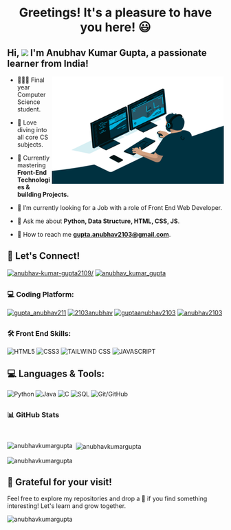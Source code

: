 <h1> <p align="center"> <b> Greetings! It's a pleasure to have you here! 😃 </p> </b> </h1>
<!-- 
<p align="center">
  <img width="600" height="500" src="https://github.com/SamarFatimaJaffri/SamarFatimaJaffri/blob/main/images/casual-life-3d-reading.png">
</p> -->


## Hi, ![](https://user-images.githubusercontent.com/18350557/176309783-0785949b-9127-417c-8b55-ab5a4333674e.gif) I'm Anubhav Kumar Gupta, a passionate learner from India! 

<img align="right" height="250" width="400" alt="" src="https://github.com/AnubhavKumarGupta/AnubhavKumarGupta/blob/main/coder.gif" />




- 🧑🏻‍💻 Final year Computer Science student.
  
- 🔭 Love diving into all core CS subjects.

- 🌱 Currently mastering **Front-End Technologies & building Projects.**
  
- 🚀 I’m currently looking for a Job with a role of Front End Web Developer.

- 💬 Ask me about **Python, Data Structure, HTML, CSS, JS**.

- 📧 How to reach me **gupta.anubhav2103@gmail.com**.


## 

## 🤝 Let's Connect! 

<p align="left">
<a href="https://linkedin.com/in/anubhav-kumar-gupta2109/" target="_blank"><img align="center" src="https://raw.githubusercontent.com/rahuldkjain/github-profile-readme-generator/master/src/images/icons/Social/linked-in-alt.svg" alt="anubhav-kumar-gupta2109/" height="30" width="40" /></a>
<a href="https://instagram.com/anubhav_kumar_gupta" target="blank"><img align="center" src="https://raw.githubusercontent.com/rahuldkjain/github-profile-readme-generator/master/src/images/icons/Social/instagram.svg" alt="anubhav_kumar_gupta" height="30" width="40" /></a>

</p>

</p>


## 

### 💻 Coding Platform:

<p>
<a href="https://www.hackerrank.com/gupta_anubhav211" target="blank"><img align="center" src="https://raw.githubusercontent.com/rahuldkjain/github-profile-readme-generator/master/src/images/icons/Social/hackerrank.svg" alt="gupta_anubhav211" height="30" width="40" /></a>
<a href="https://www.leetcode.com/2103anubhav" target="blank"><img align="center" src="https://raw.githubusercontent.com/rahuldkjain/github-profile-readme-generator/master/src/images/icons/Social/leet-code.svg" alt="2103anubhav" height="30" width="40" /></a>
<a href="https://auth.geeksforgeeks.org/user/guptaanubhav2103" target="blank"><img align="center" src="https://raw.githubusercontent.com/rahuldkjain/github-profile-readme-generator/master/src/images/icons/Social/geeks-for-geeks.svg" alt="guptaanubhav2103" height="30" width="40" /></a>
<a href="https://codeforces.com/profile/anubhav2103" target="blank"><img align="center" src="https://raw.githubusercontent.com/rahuldkjain/github-profile-readme-generator/master/src/images/icons/Social/codeforces.svg" alt="anubhav2103" height="30" width="40" /></a>
</p>




## 

### 🛠️ Front End Skills:

![HTML5](https://img.shields.io/badge/HTML5-E34F26?style=for-the-badge&logo=html5&logoColor=white)
![CSS3](https://img.shields.io/badge/CSS3-1572B6?style=for-the-badge&logo=css3&logoColor=white)
![TAILWIND CSS](https://img.shields.io/badge/Tailwind%20CSS-38B2AC?style=for-the-badge&logo=tailwind-css&logoColor=white)
![JAVASCRIPT](https://img.shields.io/badge/JavaScript-323330?style=for-the-badge&logo=javascript&logoColor=F7DF1E)


## 💻 Languages & Tools:

![Python](https://img.shields.io/badge/%20Python-3776AB?style=for-the-badge&logo=python&logoColor=white&color=3776AB)
![Java](https://img.shields.io/badge/☕%20Java-007396?style=for-the-badge&logo=java&logoColor=white&color=007396)
![C](https://img.shields.io/badge/%20-00599C?style=for-the-badge&logo=C&logoColor=white&color=00599C)
![SQL](https://img.shields.io/badge/%20SQL-003B57?style=for-the-badge&logo=sql&logoColor=white&color=003B57)
![Git/GitHub](https://img.shields.io/badge/%20Git%20&%20GitHub-181717?style=for-the-badge&logo=git&logoColor=white&color=181717)




## 



### 📊 GitHub Stats


<br>
<p><img align="left" src="https://github-readme-stats.vercel.app/api/top-langs?username=anubhavkumargupta&show_icons=true&locale=en&layout=compact&theme=highcontrast" alt="anubhavkumargupta" / </p>


<p>&nbsp&nbsp;<img align="center" src="https://github-readme-stats.vercel.app/api?username=anubhavkumargupta&show_icons=true&locale=en" alt="anubhavkumargupta" /></p>

<p><img align="center" src="https://github-readme-streak-stats.herokuapp.com/?user=anubhavkumargupta&" alt="anubhavkumargupta" />

##


## 🙌 Grateful for your visit!

Feel free to explore my repositories and drop a 🌟 if you find something interesting! Let's learn and grow together.


<p align="left"> <img src="https://komarev.com/ghpvc/?username=anubhavkumargupta&label=Profile%20views&color=0e75b6&style=flat" alt="anubhavkumargupta" /> </p>
